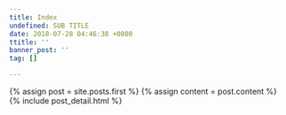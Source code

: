 ```yaml
---
title: Index
undefined: SUB TITLE
date: 2018-07-28 04:46:38 +0000
ttitle: ''
banner_post: ''
tag: []

---
```

<div class="blog-index">  
  {% assign post = site.posts.first %}
  {% assign content = post.content %}
  {% include post_detail.html %}
</div>